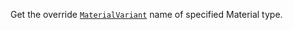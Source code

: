 Get the override [`MaterialVariant`](https://create.roblox.com/docs/reference/engine/classes/MaterialVariant) name of specified Material type.
